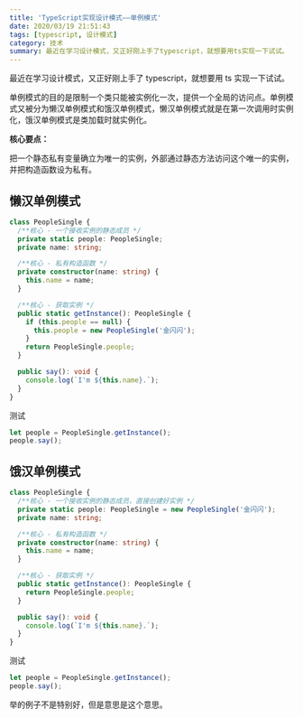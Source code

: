```yaml
---
title: 'TypeScript实现设计模式——单例模式'
date: 2020/03/19 21:51:43
tags: [typescript, 设计模式]
category: 技术
summary: 最近在学习设计模式，又正好刚上手了typescript，就想要用ts实现一下试试。
---
```


最近在学习设计模式，又正好刚上手了 typescript，就想要用 ts 实现一下试试。

单例模式的目的是限制一个类只能被实例化一次，提供一个全局的访问点。单例模式又被分为懒汉单例模式和饿汉单例模式，懒汉单例模式就是在第一次调用时实例化，饿汉单例模式是类加载时就实例化。

**核心要点：**

把一个静态私有变量确立为唯一的实例，外部通过静态方法访问这个唯一的实例，并把构造函数设为私有。

## 懒汉单例模式

```typescript
class PeopleSingle {
  /**核心 - 一个接收实例的静态成员 */
  private static people: PeopleSingle;
  private name: string;

  /**核心 - 私有构造函数 */
  private constructor(name: string) {
    this.name = name;
  }

  /**核心 - 获取实例 */
  public static getInstance(): PeopleSingle {
    if (this.people == null) {
      this.people = new PeopleSingle('金闪闪');
    }
    return PeopleSingle.people;
  }

  public say(): void {
    console.log(`I'm ${this.name}.`);
  }
}
```

测试

```typescript
let people = PeopleSingle.getInstance();
people.say();
```

## 饿汉单例模式

```typescript
class PeopleSingle {
  /**核心 - 一个接收实例的静态成员，直接创建好实例 */
  private static people: PeopleSingle = new PeopleSingle('金闪闪');
  private name: string;

  /**核心 - 私有构造函数 */
  private constructor(name: string) {
    this.name = name;
  }

  /**核心 - 获取实例 */
  public static getInstance(): PeopleSingle {
    return PeopleSingle.people;
  }

  public say(): void {
    console.log(`I'm ${this.name}.`);
  }
}
```

测试

```typescript
let people = PeopleSingle.getInstance();
people.say();
```

举的例子不是特别好，但是意思是这个意思。
